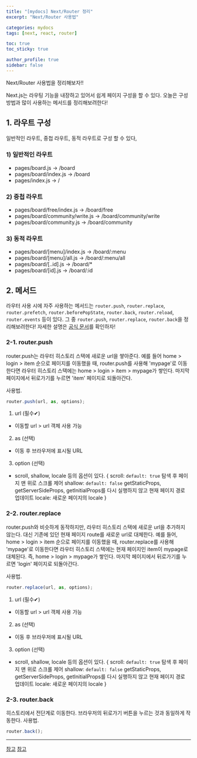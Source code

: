 ```yaml
---
title: "[mydocs] Next/Router 정리"
excerpt: "Next/Router 사용법"

categories: mydocs
tags: [next, react, router]

toc: true
toc_sticky: true

author_profile: true
sidebar: false
---
```


Next/Router 사용법을 정리해보자!!
<br>

Next.js는 라우팅 기능을 내장하고 있어서 쉽게 페이지 구성을 할 수 있다. 오늘은 구성 방법과 많이 사용하는 메서드를 정리해보려한다!

## 1. 라우트 구성

일반적인 라우트, 중첩 라우트, 동적 라우트로 구성 할 수 있다,

### 1) 일반적인 라우트

- pages/board.js -> /board
- pages/board/index.js -> /board
- pages/index.js -> /

### 2) 중첩 라우트

- pages/board/free/index.js -> /board/free
- pages/board/community/write.js -> /board/community/write
- pages/board/community.js -> /board/community

### 3) 동적 라우트

- pages/board/[menu]/index.js -> /board/:menu
- pages/board/[menu]/all.js -> /board/:menu/all
- pages/board/[..id].js -> /board/\*
- pages/board/[id].js -> /board/:id

## 2. 메서드

라우터 사용 시에 자주 사용하는 메서드는 `router.push`, `router.replace`, `router.prefetch`, `router.beforePopState`, `router.back`, `router.reload`, `router.events` 등이 있다.
그 중 `router.push`, `router.replace`, `router.back`을 정리해보려한다! 자세한 설명은 [공식 문서](https://nextjs.org/docs/api-reference/next/router)를 확인하자!

### 2-1. router.push

router.push는 라우터 히스토리 스택에 새로운 url을 쌓아준다.
예를 들어 home > login > item 순으로 페이지를 이동했을 때, router.push를 사용해 'mypage'로 이동한다면 라우터 히스토리 스택에는 home > login > item > mypage가 쌓인다. 마지막 페이지에서 뒤로가기를 누르면 'item' 페이지로 되돌아간다.

사용법.

```js
router.push(url, as, options);
```

1. url (필수✔)

- 이동할 url > url 객체 사용 가능

2. as (선택)

- 이동 후 브라우저에 표시될 URL

3. option (선택)

- scroll, shallow, locale 등의 옵션이 있다.
  {
  scroll: `default: true` 탐색 후 페이지 맨 위로 스크롤 제어
  shallow: `default: false`
  getStaticProps, getServerSideProps, getInitialProps를 다시 실행하지 않고 현재 페이지 경로 업데이트
  locale: 새로운 페이지의 locale
  }

### 2-2. router.replace

router.push와 비슷하게 동작하지만, 라우터 히스토리 스택에 새로운 url을 추가하지 않는다. 대신 기존에 있던 현재 페이지 route를 새로운 url로 대체한다.
예를 들어, home > login > item 순으로 페이지를 이동했을 때, router.replace를 사용해 'mypage'로 이동한다면 라우터 히스토리 스택에는 현재 페이지인 item이 mypage로 대체된다. 즉, home > login > mypage가 쌓인다. 마지막 페이지에서 뒤로가기를 누르면 'login' 페이지로 되돌아간다.

사용법.

```js
router.replace(url, as, options);
```

1. url (필수✔)

- 이동할 url > url 객체 사용 가능

2. as (선택)

- 이동 후 브라우저에 표시될 URL

3. option (선택)

- scroll, shallow, locale 등의 옵션이 있다.
  {
  scroll: `default: true` 탐색 후 페이지 맨 위로 스크롤 제어
  shallow: `default: false`
  getStaticProps, getServerSideProps, getInitialProps를 다시 실행하지 않고 현재 페이지 경로 업데이트
  locale: 새로운 페이지의 locale
  }

### 2-3. router.back

히스토리에서 전단계로 이동한다. 브라우저의 뒤로가기 버튼을 누르는 것과 동일하게 작동한다.
사용법.

```js
router.back();
```

---

[참고](https://nextjs.org/docs/api-reference/next/router)
[참고](https://velog.io/@gwak2837/React-Router-History-push%EC%99%80-replace%EC%9D%98-%EC%B0%A8%EC%9D%B4%EC%A0%90)
